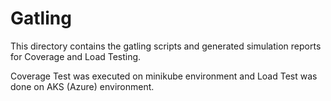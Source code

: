 <h1>Gatling</h1>

This directory contains the gatling scripts and generated simulation reports for Coverage and Load Testing.

Coverage Test was executed on minikube environment and Load Test was done on AKS (Azure) environment.
